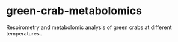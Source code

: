 # green-crab-metabolomics

Respirometry and metabolomic analysis of green crabs at different temperatures..
